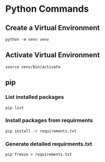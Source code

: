 # Python Commands

## Create a Virtual Environment

```
python -m venv venv
```

## Activate Virtual Environment

```
source venv/bin/activate
```

## pip

### List installed packages

```
pip list
```

### Install packages from requirments

```
pip install -r requirements.txt
```

### Generate detailed requirments.txt
```
pip freeze > requirements.txt
```